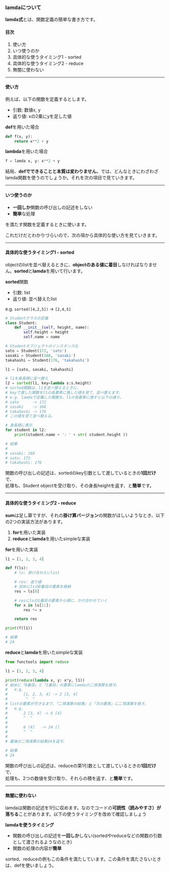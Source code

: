 ### lamdaについて
**lamda式**とは、関数定義の簡単な書き方です。

#### 目次
1. 使い方
2. いつ使うのか
3. 具体的な使うタイミング1 - sorted
4. 具体的な使うタイミング2 - reduce
5. 無闇に使わない

---

#### 使い方
例えば、以下の関数を定義するとします。
- 引数: 数値x, y
- 返り値: xの2乗にyを足した値

**def**を用いた場合
```python
def f(x, y):
    return x**2 + y
```
**lambda**を用いた場合
```python
f = lamda x, y: x**2 + y
```
結局、**defでできることと本質は変わりません**。では、どんなときにわざわざlamda関数を使うのでしょうか。それを次の項目で見ていきます。

---

#### いつ使うのか

- **一回しか**関数の呼び出しの記述をしない
- **簡単**な処理

を満たす関数を定義するときに使います。

これだけだとわかりづらいので、次の項から具体的な使い方を見ていきます。

---

#### 具体的な使うタイミング1 - sorted
objectのlistを並べ替えるときに、**objectのある値に着目**しなければなりません。**sorted**と**lamda**を用いて行います。

**sorted**関数
- 引数: list
- 返り値: 並べ替えたlist

e.g. `sorted([4,2,5])` -> `[2,4,5]`

```python
# Studentクラスの定義
class Student:
    def __init__(self, height, name):
        self.height = height
        self.name = name

# Studentオブジェクトのインスタンス化
sato = Student(172, 'sato')
sasaki = Student(168, 'sasaki')
takahashi = Student(176, 'takahashi')

l1 = [sato, sasaki, takahashi]

# l1を身長順に並べ替え
l2 = sorted(l1, key=lambda s:s.height)
# sorted関数は、l1を並べ替えるときに、
# keyで渡した関数をl1の各要素に施した値を見て、並べ替えます。
# e.g. lamdaで定義した関数を、l1の各要素に施すと以下の通り。
# sato      -> 172
# sasaki    -> 168
# takahashi -> 176
# この値を見て並べ替える。

# 身長順に表示
for student in l2:
    print(student.name + ': ' + str( student.height ))

# 結果
#
# sasaki: 168
# sato: 172
# takahashi: 176
```
関数の呼び出しの記述は、sortedのkey引数として渡しているときの**1回だけ**で、  
処理も、Student objectを受け取り、その身長heightを返す、と**簡単**です。

---

#### 具体的な使うタイミング2 - reduce
**sum**は足し算ですが、それの**掛け算バージョン**の関数がほしいようなとき、以下の2つの実装方法があります。

1. **for**を用いた実装
2. **reduce**と**lamda**を用いたsimpleな実装

**for**を用いた実装
```python
l1 = [1, 2, 3, 4]

def f(ls):
    # ls: 掛け合わたいlist

    # res: 返り値
    # 初めにlsの0番目の要素を格納
    res = ls[0]

    # resにlsの1番目の要素から順に、かけ合わせていく
    for x in ls[1:]:
        res *= x

    return res

print(f(l1))

# 結果
# 24
```

**reduce**と**lamda**を用いたsimpleな実装
```python
from functools import reduce

l1 = [1, 2, 3, 4]

print(reduce(lambda x, y: x*y, l1))
# 始めに「0番目」と「1番目」の要素にlamdaの二項演算を施す。
#	e.g. 
#		[1, 2, 3, 4] -> 2 [3, 4]
#		 ^  ^
# listの要素が尽きるまで、「二項演算の結果」と「次の要素」に二項演算を施す。
#	e.g. 
#		2 [3, 4] -> 6 [4]
#		^  ^
#
#		6 [4]   -> 24 []
#		^  ^
#
# 最後の二項演算の結果24を返す。

# 結果
# 24
```

関数の呼び出しの記述は、reduceの第1引数として渡しているときの**1回だけ**で、  
処理も、2つの数値を受け取り、それらの積を返す、と**簡単**です。

---

#### 無闇に使わない
lamdaは関数の記述を1行に収めます。なのでコードの**可読性（読みやすさ）が落ちる**ことがあります。以下の使うタイミングを改めて確認しましょう

**lamdaを使うタイミング**
- 関数の呼び出しの記述を**一回しか**しない(sortedやreduceなどの関数の引数として渡されるようなのとき)
- 関数の処理の内容が**簡単**

sorted、reduceの例もこの条件を満たしています。この条件を満たさないときは、defを使いましょう。
